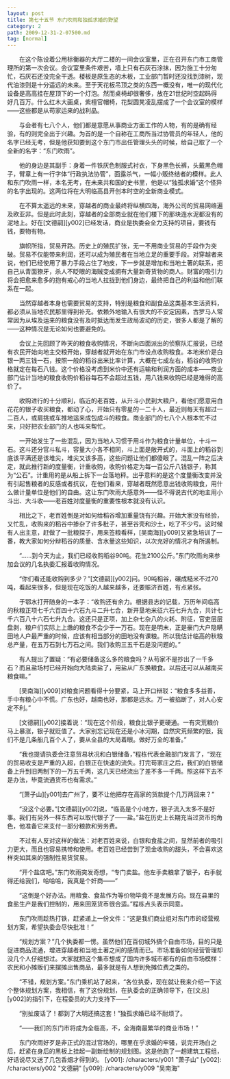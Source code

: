 ```yaml
---
layout: post
title: 第七十五节 东门吹雨和独孤求婚的野望
category: 2
path: 2009-12-31-2-07500.md
tag: [normal]
---
```


　　在这个陈设着公用标衡器的大厅二楼的一间会议室里，正在召开东门市工商管理所的第一次会议。会议室里条件艰苦，墙上只有石灰石涂抹，因为施工十分匆忙，石灰石还没完全干透。楼板是原生态的木板，工业部门暂时还没找到漆树，现代油漆则是十分遥远的未来。至于天花板吊顶之类的东西一概没有，唯一的现代化设备是高高挂在屋顶下的一个灯泡。然而桌椅却很奢侈，放在21世纪时空起码得好几百万。什么红木大画桌，紫檀官帽椅，花梨圆凳凌乱摆成了一个会议室的模样——这些都是从苟家运来的战利品。

　　与会者有七八个人，他们都是意愿从事商业方面工作的人物，有的是确有经验，有的则完全出于兴趣。为首的是一个自称在工商所当过协管员的年轻人，他的名字已经无考，但是他获知要到这个东门市出任管理头头的时候，给自己取了一个全新的名字：“东门吹雨”。

　　他的身边是其副手：身着一件铁灰色制服式衬衣，下身黑色长裤，头戴黑色帽子，臂章上有一行字体“行政执法协管”，面露杀气，一幅小贩终结者的模样。此人和东门吹雨一样，本名无考，在未来共和国的史书里，他是以“独孤求婚”这个怪异的名字出现的。这两位将在大明临高县开创本时空的全新商业模式。

　　在不算太遥远的未来，穿越者的商业最终将纵横四海，海外公司的贸易网络遍及欧亚非。但是此时此刻，穿越者的全部商业就在他们楼下的那块连水泥都没有的泥地上。好在[文德嗣][y002]已经发话，商业是执委会全力支持的项目，要钱有钱，要物有物。

　　旗帜所指，贸易开路。历史上的殖民扩张，无一不用商业贸易的手段作为突破。贸易不仅能带来利润，还可以成为殖民者在当地立足的重要手段。对穿越者来说，他们已经使用了暴力手段占住了地皮，下一步就是增加和当地土著的联系，把自己从青面獠牙，杀人不眨眼的海贼变成拥有大量新奇货物的商人。财富的吸引力将会把愈来愈多的抱有戒心的当地人拉拢到他们身边，最终把自己的利益和他们联系在一起。

　　当然穿越者本身也需要贸易的支持，特别是粮食和副食品这类基本生活资料，都必须从当地农民那里得到补充。依赖外地输入有很大的不安定因素，古罗马人常常因为从埃及运来的粮食没有及时抵达而发生政局波动的历史，很多人都是了解的——这种情况是无论如何也要避免的。

　　会议上先回顾了昨天的粮食收购情况，不断向四面派出的侦察队汇报说，已经有农民开始向地主交粮开始，穿越者就开始在东门市设点收购粮食。本地米价是白银一两三钱一石，按照一般的稻谷出米比率计算，大概在七成左右，稻谷的收购价格就定在每石八钱。这个价格没考虑到米价中还有运输和利润方面的成本——商业部门估计当地的粮食收购价稻谷每石不会超过五钱，用八钱来收购已经是难得的高价了。

　　收购进行的十分顺利，临近的老百姓，从升斗小民到大粮户，看他们愿意用白花花的银子收买粮食，都动了心，开始只有零星的一二十人，最近则每天有超过一二百人，或肩挑或车推地运来成包成斗的粮食。商业部门的七八个人根本忙不过来，只好把农业部门的人也叫来帮忙。

　　一开始发生了一些混乱，因为当地人习惯于用斗作为粮食计量单位，十斗一石。这斗还分官斗私斗，容量大小各不相同，斗上面是敞开式的，斗面上的稻谷到底该平满还是该堆尖，堆尖又该多高，这些问题让他们都傻眼了。混乱一阵之后决定，就此推行新的度量衡，计重收购，收购价格定为每一百公斤八钱银子，称其为“公石”。计重用的是从船上拆下一台落地秤。出乎意料的是这个度量衡改变并没有引起售粮者的反感或者抗议，在他们看来，穿越者既然愿意出钱收购粮食，用什么做计量单位是他们的自由。这让东门吹雨大感意外——怪不得说古代的地主用小斗出、大斗收——老百姓对度量衡的重要性根本就没有认识。

　　相比之下，老百姓倒是对如何给稻谷增加重量饶有兴趣。开始大家没有经验，又忙乱，收购来的稻谷中掺杂了许多秕子，甚至谷壳和沙土，吃了不少亏。这时候有人出主意，赶做了一批粮探子，用来签粮看样，[吴南海][y009]又紧急培训了一番，教大家如何分辩稻谷的质量、含水量这些知识，以次充好的情况才有所遏制。

　　“……到今天为止，我们已经收购稻谷90吨。花生2100公斤。”东门吹雨向来参加会议的几名执委汇报着收购情况。

　　“你们看还能收购到多少？”[文德嗣][y002]问。90吨稻谷，碾成糙米不过70吨，看起来很多，但是现在吃饭的人越来越多，还要赈济百姓，有点紧张。

　　于鄂水打开随身的一本子：“收购还有余力。根据县志的记载，万历年间临高的秋粮正项七千六百四十六石九斗二升七合，新开垦地米征六石七升九合，共计七千六百八十六石七升九合。这还只是正项，加上杂七杂八的火耗、附征，官吏层层盘剥，粮户们实际上上缴的粮食不会少于一万石。现在是明末，正是豪门大户隐瞒田地人户最严重的时候，应该有相当部分的田地没有课粮。所以我估计临高的秋粮总产量，在五万石到七万石之间。我们收购三五千石是没问题的。”

　　有人提出了置疑：“有必要储备这么多的粮食吗？从苟家不是抄出了一千多石？而且盐场村已经开始向大陆卖盐了，用盐从广东换粮食。以后还可以从越南买粮食嘛。”

　　[吴南海][y009]对粮食问题看得十分要紧，马上开口辩驳：“粮食多多益善，手中有粮心中不慌。广东也好，越南也好，那都是远水。万一被掐断了，对人心安定不利。”

　　[文德嗣][y002]接着说：“现在这个阶段，粮食比银子更硬通。一有灾荒粮价马上暴涨，银子就贬值了。大家别忘记现在还是小冰河期，自然灾荒频繁的很，我们不是几条船几百个人了，要从全县的大局着眼。做好万全的准备。”

　　“我也提请执委会注意贸易状况和白银储备，”程栋代表金融部门发言了，“现在的贸易收支是严重的入超，白银正在快速的流失。打完苟家庄之后，我们的白银储备上升到旧两制下的一万五千两，这几天已经流出了差不多一千两。照这样下去不是办法，毕竟流通货币也有需求。”

　　“[萧子山][y001]去广州了，要不让他把存在高家的货款提个几万两回来？”

　　“没这个必要。”[文德嗣][y002]说，“临高是个小地方，银子流入太多不是好事。我们有另外一样东西可以取代银子了——盐。”盐在历史上长期充当过货币的角色，他准备它来支付一部分粮款和劳务费。

　　不过有人反对这样的做法：对老百姓来说，白银和食盐之间，显然前者的吸引力更大，而且也容易携带和使用。老百姓已经尝到了现金收购的甜头，不会喜欢这样突如其来的强制性易货贸易。

　　“开个盐店吧。”东门吹雨突发奇想，“专门卖盐。他左手卖粮拿了银子，右手就得还给我们，哈哈哈，我真是个奸商——”

　　“这倒是个好办法。用粮食、食盐作为等价物毕竟不是发展方向。现在县里的食盐生产是我们控制的，用来回笼货币很合适。”程栋点头表示同意。

　　东门吹雨趁热打铁，赶紧递上一份文件：“这是我们商业组对东门市的经营规划方案，希望执委会尽快批准！”

　　“规划方案？”几个执委都一愣。虽然他们在百仞城外搞个自由市场，目的只是促进商品流通，增进穿越者和当地土著之间的感情而已。市场准备如何经营管理却没几个人仔细想过。大家就把这个集市想成了国内许多城市都有的自由市场模样：农民和小摊贩们来摆摊出售商品，最多就是有人想到免摊位费之类的。

　　“不错，规划方案。”东门乘机站了起来，“各位执委，现在就让我来介绍一下这个整体规划方案，我相信，有了这份规划，在执委会的正确领导下，在[文总][y002]的指引下，在程委员的大力支持下——”

　　“别扯废话了！都到了大明还搞这套！”独孤求婚已经不耐烦了。

　　“——我们的东门市将成为全临高，不，全海南最繁华的商业市场！”

　　东门吹雨好歹是非正式的混过官场的，哪里在乎求婚的牢骚，说完开场白之后，赶紧在身后的黑板上挂起一副新绘制的规划图。这是他跑了一趟建筑工程组，好话说尽又送了几包香烟才得到的。
[y001]: /characters/y001 "萧子山"
[y002]: /characters/y002 "文德嗣"
[y009]: /characters/y009 "吴南海"
